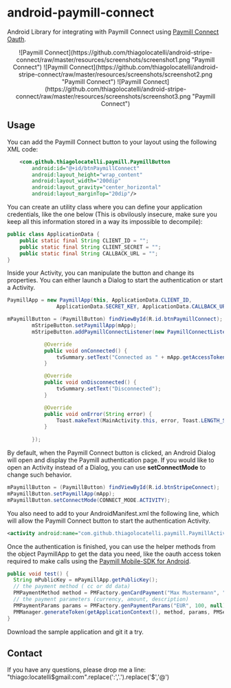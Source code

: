 android-paymill-connect
======================

Android Library for integrating with Paymill Connect using [Paymill Connect Oauth](https://paymill.com/en-gb/unite-documentation).

<center>
![Paymill Connect](https://github.com/thiagolocatelli/android-stripe-connect/raw/master/resources/screenshots/screenshot1.png "Paymill Connect")
![Paymill Connect](https://github.com/thiagolocatelli/android-stripe-connect/raw/master/resources/screenshots/screenshot2.png "Paymill Connect")
![Paymill Connect](https://github.com/thiagolocatelli/android-stripe-connect/raw/master/resources/screenshots/screenshot3.png "Paymill Connect")
</center>


## Usage

You can add the Paymill Connect button to your layout using the following XML code:


```XML
	<com.github.thiagolocatelli.paymill.PaymillButton
		android:id="@+id/btnPaymillConnect"
		android:layout_height="wrap_content"
		android:layout_width="200dip" 
		android:layout_gravity="center_horizontal"
		android:layout_marginTop="20dip"/>
```

You can create an utility class where you can define your application credentials, like the one below (This is obvilously insecure, make sure you keep all this information stored in a way its impossible to decompile):

```Java
public class ApplicationData {
	public static final String CLIENT_ID = "";
	public static final String CLIENT_SECRET = "";
	public static final String CALLBACK_URL = "";
}
```

Inside your Activity, you can manipulate the button and change its properties. You can either launch a Dialog to start the authentication or start a Activity.

```Java
PaymillApp = new PaymillApp(this, ApplicationData.CLIENT_ID, 
				ApplicationData.SECRET_KEY, ApplicationData.CALLBACK_URL);

mPaymillButton = (PaymillButton) findViewById(R.id.btnPaymillConnect);
		mStripeButton.setPaymillApp(mApp);
		mStripeButton.addPaymillConnectListener(new PaymillConnectListener() {

			@Override
			public void onConnected() {
				tvSummary.setText("Connected as " + mApp.getAccessToken());
			}

			@Override
			public void onDisconnected() {
				tvSummary.setText("Disconnected");
			}

			@Override
			public void onError(String error) {
				Toast.makeText(MainActivity.this, error, Toast.LENGTH_SHORT).show();
			}
			
		});
```

By default, when the Paymill Connect button is clicked, an Android Dialog will open and display the Paymill authentication page. If you would like to open an Activity instead of a Dialog, you can use **setConnectMode** to change such behavior.

```Java
mPaymillButton = (PaymillButton) findViewById(R.id.btnStripeConnect);
mPaymillButton.setPaymillApp(mApp);
mPaymillButton.setConnectMode(CONNECT_MODE.ACTIVITY);
```
You also need to add to your AndroidManifest.xml the following line, which will allow the Paymill Connect button to start the authentication Activity.

```XML
<activity android:name="com.github.thiagolocatelli.paymill.PaymillActivity"  />
```

Once the authentication is finished, you can use the helper methods from the object PaymillApp to get the data you need, like the oauth access token required to make calls using the [Paymill Mobile-SDK for Android](https://github.com/paymill/paymill-android).

```JAVA
public void test() {
  String mPublicKey = mPaymillApp.getPublicKey();
  // the payment method ( cc or dd data)
  PMPaymentMethod method = PMFactory.genCardPayment("Max Mustermann", "4111111111111111", "12", "2015", "1234");
  // the payment parameters (currency, amount, description)
  PMPaymentParams params = PMFactory.genPaymentParams("EUR", 100, null);
  PMManager.generateToken(getApplicationContext(), method, params, PMService.ServiceMode.TEST, mPublicKey);
}
```

Download the sample application and git it a try.

## Contact

If you have any questions, please drop me a line: "thiago:locatelli$gmail:com".replace(':','.').replace('$','@')

